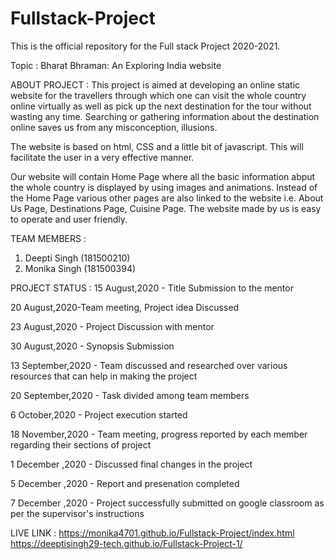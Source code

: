 # Fullstack-Project
This is the official repository for the Full stack Project 2020-2021.

Topic : Bharat Bhraman: An Exploring India website

ABOUT PROJECT : 
This project is aimed at developing an online static website for the travellers through which one can visit the whole country online virtually as well as pick up the next destination for the tour without wasting any time. Searching or gathering information about the destination online saves us from any misconception, illusions.

The website is based on html, CSS and a little bit of javascript. This will facilitate the user in a very effective manner.

Our website will contain Home Page where all the basic information abput the whole country is displayed by using images and animations. Instead of the Home Page various other pages are also linked to the website i.e. About Us Page, Destinations Page, Cuisine Page. The website made by us is easy to operate and user friendly.

TEAM MEMBERS :
1. Deepti Singh (181500210)
2. Monika Singh (181500394)

PROJECT STATUS : 
15 August,2020 - Title Submission to the mentor

20 August,2020-Team meeting, Project idea Discussed

23 August,2020 - Project Discussion with mentor

30 August,2020 - Synopsis Submission

13 September,2020 - Team discussed and researched over various resources that can help in making the project

20 September,2020 - Task divided among team members

6 October,2020 - Project execution started

18 November,2020 - Team meeting, progress reported by each member regarding their sections of project

1 December ,2020 - Discussed final changes in the project

5 December ,2020 - Report and presenation completed

7 December ,2020 - Project successfully submitted on google classroom as per the supervisor's instructions

LIVE LINK :
https://monika4701.github.io/Fullstack-Project/index.html
https://deeptisingh29-tech.github.io/Fullstack-Project-1/